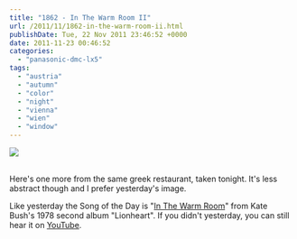```yaml
---
title: "1862 - In The Warm Room II"
url: /2011/11/1862-in-the-warm-room-ii.html
publishDate: Tue, 22 Nov 2011 23:46:52 +0000
date: 2011-11-23 00:46:52
categories: 
  - "panasonic-dmc-lx5"
tags: 
  - "austria"
  - "autumn"
  - "color"
  - "night"
  - "vienna"
  - "wien"
  - "window"
---
```

<div class="container">
<div class="center"><a target="_blank" href="https://d25zfm9zpd7gm5.cloudfront.net/1200x1200/2011/20111123_001737_ps.jpg"><img src="https://d25zfm9zpd7gm5.cloudfront.net/0600x0600/2011/20111123_001737_ps.jpg" /></a></div>
</div>
<br />

Here's one more from the same greek restaurant, taken tonight. It's less abstract though and I prefer yesterday's image.

 Like yesterday the Song of the Day is "<a href="http://www.lyricsmode.com/lyrics/k/kate_bush/in_the_warm_room.html" target="_blank">In The Warm Room</a>" from Kate Bush's 1978 second album "Lionheart". If you didn't yesterday, you can still hear it on <a href="http://www.youtube.com/watch?v=INcgLrizYGQ" target="_blank">YouTube</a>.
